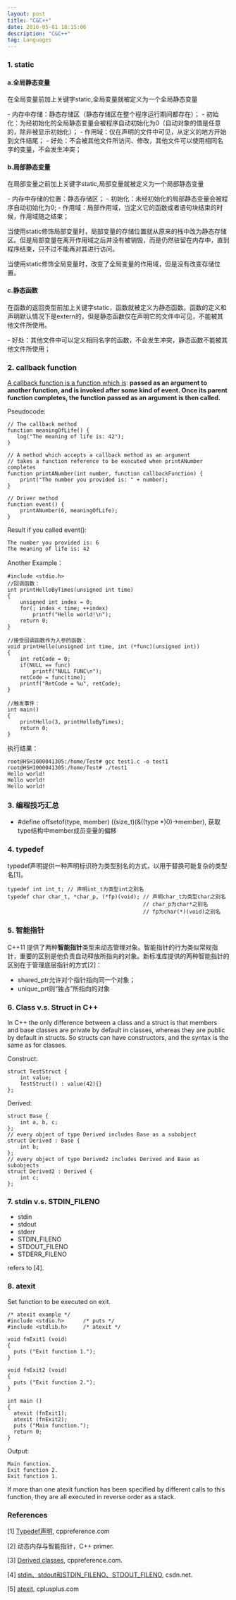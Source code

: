 ```yaml
---
layout: post
title: "C&C++"
date: 2016-05-01 18:15:06 
description: "C&C++"
tag: Languages
---
```


### 1. static 

#### a.全局静态变量

<p>在全局变量前加上关键字static,全局变量就被定义为一个全局静态变量</p>
- 内存中存储：静态存储区（静态存储区在整个程序运行期间都存在）；
- 初始化：为经初始化的全局静态变量会被程序自动初始化为0（自动对象的值是任意的，除非被显示初始化）；
- 作用域：仅在声明的文件中可见，从定义的地方开始到文件结尾；
- 好处：不会被其他文件所访问、修改，其他文件可以使用相同名字的变量，不会发生冲突；

#### b.局部静态变量
<p>在局部变量之前加上关键字static,局部变量就被定义为一个局部静态变量</p>
- 内存中存储的位置：静态存储区；
- 初始化：未经初始化的局部静态变量会被程序自动初始化为0;
- 作用域：局部作用域，当定义它的函数或者语句块结束的时候，作用域随之结束；

<p>当使用static修饰局部变量时，局部变量的存储位置就从原来的栈中改为静态存储区。但是局部变量在离开作用域之后并没有被销毁，而是仍然驻留在内存中，直到程序结束，只不过不能再对其进行访问。</p>
<p>当使用static修饰全局变量时，改变了全局变量的作用域，但是没有改变存储位置。</p>

#### c.静态函数
<p>在函数的返回类型前加上关键字static，函数就被定义为静态函数。函数的定义和声明默认情况下是extern的，但是静态函数仅在声明它的文件中可见，不能被其他文件所使用。</p>
- 好处：其他文件中可以定义相同名字的函数，不会发生冲突，静态函数不能被其他文件所使用；

### 2. callback function

[A callback function is a function which is](http://stackoverflow.com/questions/824234/what-is-a-callback-function): **passed as an argument to another function, and is invoked after some kind of event. Once its parent function completes, the function passed as an argument is then called.**
<p>Pseudocode:</p>

    // The callback method
    function meaningOfLife() {
       log("The meaning of life is: 42");
    }

    // A method which accepts a callback method as an argument
    // takes a function reference to be executed when printANumber completes
    function printANumber(int number, function callbackFunction) {
        print("The number you provided is: " + number);
    }

    // Driver method
    function event() {
        printANumber(6, meaningOfLife);
    }

Result if you called event():

    The number you provided is: 6
    The meaning of life is: 42

Another Example：

    #include <stdio.h>
    //回调函数：
    int printHelloByTimes(unsigned int time)
    {
        unsigned int index = 0;
        for(; index < time; ++index)
            printf("Hello world!\n");
        return 0;
    }

    //接受回调函数作为入参的函数：
    void printHello(unsigned int time, int (*func)(unsigned int))
    {
        int retCode = 0;
        if(NULL == func)
            printf("NULL FUNC\n");
        retCode = func(time);
        printf("RetCode = %u", retCode);
    }

    //触发事件：
    int main()
    {
        printHello(3, printHelloByTimes);
        return 0;
    }

<p>执行结果：</p>

    root@HSH1000041305:/home/Test# gcc test1.c -o test1
    root@HSH1000041305:/home/Test# ./test1
    Hello world!
    Hello world!
    Hello world!

### 3. 编程技巧汇总
- #define offsetof(type, member) ((size_t)(&((type *)0)->member), 获取type结构中member成员变量的偏移

### 4. typedef
typedef声明提供一种声明标识符为类型别名的方式，以用于替换可能复杂的类型名[1]。

	typedef int int_t; // 声明int_t为类型int之别名
	typedef char char_t, *char_p, (*fp)(void); // 声明char_t为类型char之别名
	                                           // char_p为char*之别名
	                                           // fp为char(*)(void)之别名
### 5. 智能指针

C++11 提供了两种**智能指针**类型来动态管理对象。智能指针的行为类似常规指针，重要的区别是他负责自动释放所指向的对象。新标准库提供的两种智能指针的区别在于管理底层指针的方式[2]：

- shared_ptr允许对个指针指向同一个对象；
- unique_prt则“独占”所指向的对象

### 6. Class v.s. Struct in C++

In C++ the only difference between a class and a struct is that members and base classes are private by default in classes, whereas they are public by default in structs. So structs can have constructors, and the syntax is the same as for classes.

Construct:

	struct TestStruct {
		int value;
		TestStruct() : value(42){}
	};

Derived:

	struct Base {
	    int a, b, c;
	};
	// every object of type Derived includes Base as a subobject
	struct Derived : Base {
	    int b;
	};
	// every object of type Derived2 includes Derived and Base as subobjects
	struct Derived2 : Derived {
	    int c;
	};


### 7. stdin v.s. STDIN_FILENO
- stdin
- stdout
- stderr
- STDIN_FILENO
- STDOUT_FILENO
- STDERR_FILENO

refers to [4].


### 8. atexit
Set function to be executed on exit.

	/* atexit example */
	#include <stdio.h>      /* puts */
	#include <stdlib.h>     /* atexit */
	
	void fnExit1 (void)
	{
	  puts ("Exit function 1.");
	}
	
	void fnExit2 (void)
	{
	  puts ("Exit function 2.");
	}
	
	int main ()
	{
	  atexit (fnExit1);
	  atexit (fnExit2);
	  puts ("Main function.");
	  return 0;
	}

Output:

	Main function.
	Exit function 2.
	Exit function 1.

If more than one atexit function has been specified by different calls to this function, they are all executed in reverse order as a stack.



### References

[1] [Typedef声明](http://zh.cppreference.com/w/c/language/typedef), cppreference.com

[2] 动态内存与智能指针，C++ primer.

[3] [Derived classes](http://en.cppreference.com/w/cpp/language/derived_class), cppreference.com.

[4] [stdin、stdout和STDIN_FILENO、STDOUT_FILENO](http://blog.csdn.net/wuyongpeng0912/article/details/46669379), csdn.net.

[5] [atexit](http://www.cplusplus.com/reference/cstdlib/atexit/), cplusplus.com